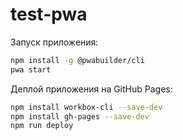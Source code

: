# test-pwa

Запуск приложения:

```bash
npm install -g @pwabuilder/cli
pwa start
```

Деплой приложения на GitHub Pages:

```bash
npm install workbox-cli --save-dev
npm install gh-pages --save-dev
npm run deploy
```